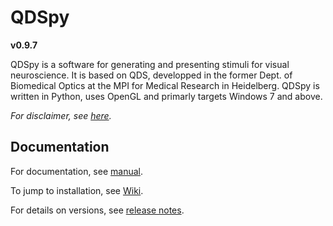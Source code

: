 # QDSpy 

__v0.9.7__

QDSpy is a software for generating and presenting stimuli for visual neuroscience. It is based on QDS, developped in the former Dept. of Biomedical Optics at the MPI for Medical Research in Heidelberg. QDSpy is written in Python, uses OpenGL and primarly targets Windows 7 and above.

*For disclaimer, see [here](http://qdspy.eulerlab.de/disclaimer.html#disclaimer-of-warranty).*

## Documentation

For documentation, see [manual](http://qdspy.eulerlab.de).  

To jump to installation, see [Wiki](https://github.com/eulerlab/QDSpy/wiki/Installation-under-Windows).

For details on versions, see [release notes](https://github.com/eulerlab/QDSpy/wiki/Release-notes).
